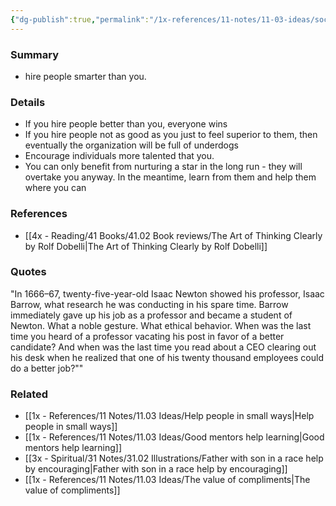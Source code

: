 ```yaml
---
{"dg-publish":true,"permalink":"/1x-references/11-notes/11-03-ideas/social-comparison-bias/","title":"Social comparison bias","created":"2022-12-27T00:09:38.000+03:00","updated":"2024-02-14T20:18:24.005+03:00"}
---
```



### Summary
- hire people smarter than you.

### Details
- If you hire people better than you, everyone wins
- If you hire people not as good as you just to feel superior to them, then eventually the organization will be full of underdogs
- Encourage individuals more talented that you.
- You can only benefit from nurturing a star in the long run - they will overtake you anyway. In the meantime, learn from them and help them where you can

### References
- [[4x - Reading/41 Books/41.02 Book reviews/The Art of Thinking Clearly by Rolf Dobelli\|The Art of Thinking Clearly by Rolf Dobelli]]

### Quotes
"In 1666–67, twenty-five-year-old Isaac Newton showed his professor, Isaac Barrow, what research he was conducting in his spare time. Barrow immediately gave up his job as a professor and became a student of Newton. What a noble gesture. What ethical behavior. When was the last time you heard of a professor vacating his post in favor of a better candidate? And when was the last time you read about a CEO clearing out his desk when he realized that one of his twenty thousand employees could do a better job?""

### Related
- [[1x - References/11 Notes/11.03 Ideas/Help people in small ways\|Help people in small ways]]
- [[1x - References/11 Notes/11.03 Ideas/Good mentors help learning\|Good mentors help learning]]
- [[3x - Spiritual/31 Notes/31.02 Illustrations/Father with son in a race help by encouraging\|Father with son in a race help by encouraging]]
- [[1x - References/11 Notes/11.03 Ideas/The value of compliments\|The value of compliments]]
